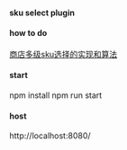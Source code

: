 #### sku select plugin

#### how to do
[商店多级sku选择的实现和算法](https://github.com/iscarecrow/myBlog/issues/12)

#### start
npm install
npm run start

#### host

http://localhost:8080/


